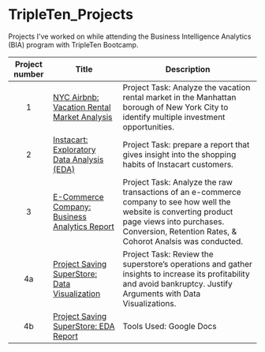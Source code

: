 # TripleTen_Projects

Projects I've worked on while attending the  Business Intelligence Analytics (BIA) program with TripleTen Bootcamp.


| Project number | Title | Description |
| :-----------: | ----------- |----------- |
| 1 | [NYC Airbnb: Vacation Rental Market Analysis](https://docs.google.com/spreadsheets/d/1OLSjY7XbOVGibLwoq73SMME2H173MjDbQ-EwlY9YByg/edit?usp=sharing) | Project Task: Analyze the vacation rental market in the Manhattan borough of New York City to identify multiple investment opportunities. | Tools Used: Google Sheets (Pivot Tables, VLOOKUP, Conditional Filtering)
| 2 | [Instacart: Exploratory Data Analysis (EDA)](https://github.com/CoralysDeJesus/TripleTen_Projects/tree/5794d54e5c525ceefe5ada222a6221d001dda2ec/EDA%20Project) | Project Task: prepare a report that gives insight into the shopping habits of Instacart customers. | Tools Used: Python (pandas, matplotlib (pyplot)) in Jupyter Notebook
| 3 | [E-Commerce Company: Business Analytics Report](https://docs.google.com/spreadsheets/d/1C4zcxgc6nUYpkvKKo4lUefTQq59L4A6dByJ5mZX405s/edit?usp=sharing)| Project Task: Analyze the raw transactions of an e-commerce company to see how well the website is converting product page views into purchases. Conversion, Retention Rates, & Cohorot Analsis was conducted. | Tools Used: Google Sheets
| 4a | [Project Saving SuperStore: Data Visualization](https://public.tableau.com/views/ProjectSavingSuperStore/PROJECTSAVINGSUPERSTORE?:language=en-US&:sid=&:display_count=n&:origin=viz_share_link) | Project Task: Review the superstore’s operations and gather insights to increase its profitability and avoid bankruptcy. Justify Arguments with Data Visualizations. | Tools Used: Tableau; Google Sheets (Pivot Tables)
| 4b | [Project Saving SuperStore: EDA Report](https://docs.google.com/document/d/1DAHJJW_RkcsmJj4do-1vuysaRqniEWj2jQfxU6Xl1CI/edit?usp=sharing) | Tools Used: Google Docs
